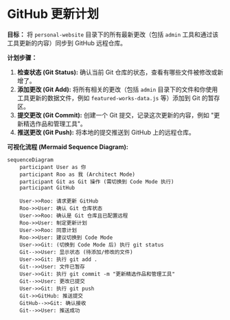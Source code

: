 # GitHub 更新计划

**目标：** 将 `personal-website` 目录下的所有最新更改（包括 `admin` 工具和通过该工具更新的内容）同步到 GitHub 远程仓库。

**计划步骤：**

1.  **检查状态 (Git Status):** 确认当前 Git 仓库的状态，查看有哪些文件被修改或新增了。
2.  **添加更改 (Git Add):** 将所有相关的更改（包括 `admin` 目录下的文件和你使用工具更新的数据文件，例如 `featured-works-data.js` 等）添加到 Git 的暂存区。
3.  **提交更改 (Git Commit):** 创建一个 Git 提交，记录这次更新的内容，例如 "更新精选作品和管理工具"。
4.  **推送更改 (Git Push):** 将本地的提交推送到 GitHub 上的远程仓库。

**可视化流程 (Mermaid Sequence Diagram):**

```mermaid
sequenceDiagram
    participant User as 你
    participant Roo as 我 (Architect Mode)
    participant Git as Git 操作 (需切换到 Code Mode 执行)
    participant GitHub

    User->>Roo: 请求更新 GitHub
    Roo->>User: 确认 Git 仓库状态
    User->>Roo: 确认是 Git 仓库且已配置远程
    Roo->>User: 制定更新计划
    User->>Roo: 同意计划
    Roo->>User: 建议切换到 Code Mode
    User->>Git: (切换到 Code Mode 后) 执行 git status
    Git-->>User: 显示状态 (待添加/修改的文件)
    User->>Git: 执行 git add .
    Git-->>User: 文件已暂存
    User->>Git: 执行 git commit -m "更新精选作品和管理工具"
    Git-->>User: 更改已提交
    User->>Git: 执行 git push
    Git->>GitHub: 推送提交
    GitHub-->>Git: 确认接收
    Git-->>User: 推送成功